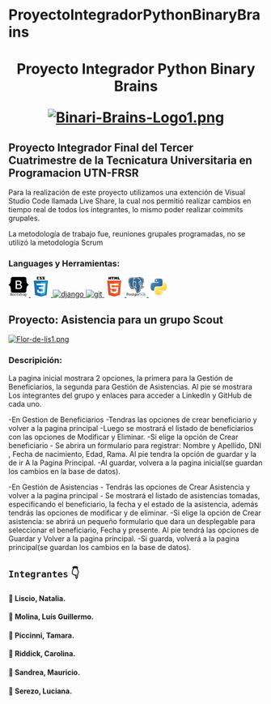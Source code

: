 # ProyectoIntegradorPythonBinaryBrains

<h1 align= "center" >Proyecto Integrador Python Binary Brains
  
[![Binari-Brains-Logo1.png](https://i.postimg.cc/9MSmTfNR/Binari-Brains-Logo1.png)](https://postimg.cc/TLVvvTxf)

<h2>Proyecto Integrador Final del Tercer Cuatrimestre de la Tecnicatura Universitaria en Programacion UTN-FRSR</h2>

<p>Para la realización de este proyecto utilizamos una extención de Visual Studio Code llamada Live Share, la cual nos permitió realizar cambios en tiempo real de todos los integrantes, lo mismo poder realizar coimmits grupales.</p>

<p>La metodología de trabajo fue, reuniones grupales programadas, no se utilizó la metodología Scrum</p>

<h3 align="left">Languages y Herramientas:</h3>
<p align="left"> 
	<a href="https://getbootstrap.com" target="_blank" rel="noreferrer"> <img src="https://raw.githubusercontent.com/devicons/devicon/master/icons/bootstrap/bootstrap-plain-wordmark.svg" alt="bootstrap" width="40" height="40"/> </a> 
	<a href="https://www.w3schools.com/css/" target="_blank" rel="noreferrer"> <img src="https://raw.githubusercontent.com/devicons/devicon/master/icons/css3/css3-original-wordmark.svg" alt="css3" width="40" height="40"/> </a> 
	<a href="https://www.djangoproject.com/" target="_blank" rel="noreferrer"> <img src="https://cdn.worldvectorlogo.com/logos/django.svg" alt="django" width="40" height="40"/> </a> 
	<a href="https://git-scm.com/" target="_blank" rel="noreferrer"> <img src="https://www.vectorlogo.zone/logos/git-scm/git-scm-icon.svg" alt="git" width="40" height="40"/> </a> 
	<a href="https://www.w3.org/html/" target="_blank" rel="noreferrer"> <img src="https://raw.githubusercontent.com/devicons/devicon/master/icons/html5/html5-original-wordmark.svg" alt="html5" width="40" height="40"/> </a> 
	<a href="https://www.postgresql.org" target="_blank" rel="noreferrer"> <img src="https://raw.githubusercontent.com/devicons/devicon/master/icons/postgresql/postgresql-original-wordmark.svg" alt="postgresql" width="40" height="40"/> </a> 
	<a href="https://www.python.org" target="_blank" rel="noreferrer"> <img src="https://raw.githubusercontent.com/devicons/devicon/master/icons/python/python-original.svg" alt="python" width="40" height="40"/> </a> 
</p>

## Proyecto: Asistencia para un grupo Scout 
[![Flor-de-lis1.png](https://i.postimg.cc/jS7Z4Mgv/Flor-de-lis1.png)](https://postimg.cc/mPTYbyGF)
</p>


### Descripición:
La pagina inicial mostrara 2 opciones, la primera para la Gestión de Beneficiarios, la segunda para Gestión de Asistencias. Al pie se mostrara Los integrantes del grupo y enlaces para acceder a LinkedIn y GitHub de cada uno.
  
-En Gestion de Beneficiarios
	-Tendras las opciones de crear beneficiario y volver a la pagina principal
	-Luego se mostrará el listado de beneficiarios con las opciones de Modificar y Eliminar.
	-Si elige la opción de Crear beneficiario
	- Se abrira un formulario para registrar: Nombre y Apellido, DNI , Fecha de nacimiento, Edad, Rama. Al pie tendra la opción de guardar y la de ir A la Pagina Principal.
	-Al guardar, volvera a la pagina inicial(se guardan los cambios en la base de datos).

-En Gestión de Asistencias
	- Tendrás las opciones de Crear Asistencia y volver a la pagina principal
	- Se mostrará el listado de asistencias tomadas, especificando el beneficiario, la fecha y el estado de la asistencia, además tendrás las opciones de modificar y de eliminar.
	-Si elige la opción de Crear asistencia: se abrirá un pequeño formulario que dara un desplegable para seleccionar el beneficiario, Fecha y presente. Al pie tendrá las opciones de Guardar y Volver a la pagina principal.
	-Si guarda, volverá a la pagina principal(se guardan los cambios en la base de datos).


## `Integrantes` :point_down:
#### :brain:  Liscio, Natalia. 
#### :brain:  Molina, Luís Guillermo.
#### :brain:  Piccinni, Tamara.
#### :brain:  Riddick, Carolina.
#### :brain:  Sandrea,	Mauricio.
#### :brain:  Serezo,	Luciana.
